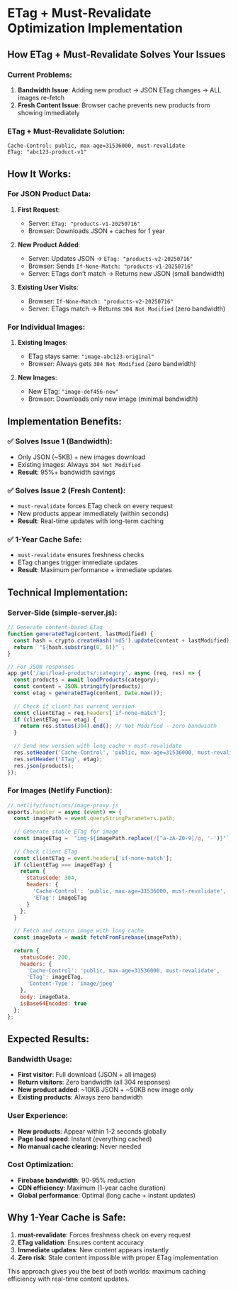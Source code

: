 # ETag + Must-Revalidate Optimization Implementation

## How ETag + Must-Revalidate Solves Your Issues

### Current Problems:
1. **Bandwidth Issue**: Adding new product → JSON ETag changes → ALL images re-fetch
2. **Fresh Content Issue**: Browser cache prevents new products from showing immediately

### ETag + Must-Revalidate Solution:

```http
Cache-Control: public, max-age=31536000, must-revalidate
ETag: "abc123-product-v1"
```

## How It Works:

### For JSON Product Data:
1. **First Request**: 
   - Server: `ETag: "products-v1-20250716"`
   - Browser: Downloads JSON + caches for 1 year
   
2. **New Product Added**:
   - Server: Updates JSON → `ETag: "products-v2-20250716"`
   - Browser: Sends `If-None-Match: "products-v1-20250716"`
   - Server: ETags don't match → Returns new JSON (small bandwidth)
   
3. **Existing User Visits**:
   - Browser: `If-None-Match: "products-v2-20250716"`
   - Server: ETags match → Returns `304 Not Modified` (zero bandwidth)

### For Individual Images:
1. **Existing Images**:
   - ETag stays same: `"image-abc123-original"`
   - Browser: Always gets `304 Not Modified` (zero bandwidth)
   
2. **New Images**:
   - New ETag: `"image-def456-new"`
   - Browser: Downloads only new image (minimal bandwidth)

## Implementation Benefits:

### ✅ Solves Issue 1 (Bandwidth):
- Only JSON (~5KB) + new images download
- Existing images: Always `304 Not Modified`
- **Result**: 95%+ bandwidth savings

### ✅ Solves Issue 2 (Fresh Content):
- `must-revalidate` forces ETag check on every request
- New products appear immediately (within seconds)
- **Result**: Real-time updates with long-term caching

### ✅ 1-Year Cache Safe:
- `must-revalidate` ensures freshness checks
- ETag changes trigger immediate updates
- **Result**: Maximum performance + immediate updates

## Technical Implementation:

### Server-Side (simple-server.js):
```javascript
// Generate content-based ETag
function generateETag(content, lastModified) {
  const hash = crypto.createHash('md5').update(content + lastModified).digest('hex');
  return `"${hash.substring(0, 8)}"`;
}

// For JSON responses
app.get('/api/load-products/:category', async (req, res) => {
  const products = await loadProducts(category);
  const content = JSON.stringify(products);
  const etag = generateETag(content, Date.now());
  
  // Check if client has current version
  const clientETag = req.headers['if-none-match'];
  if (clientETag === etag) {
    return res.status(304).end(); // Not Modified - zero bandwidth
  }
  
  // Send new version with long cache + must-revalidate
  res.setHeader('Cache-Control', 'public, max-age=31536000, must-revalidate');
  res.setHeader('ETag', etag);
  res.json(products);
});
```

### For Images (Netlify Function):
```javascript
// netlify/functions/image-proxy.js
exports.handler = async (event) => {
  const imagePath = event.queryStringParameters.path;
  
  // Generate stable ETag for image
  const imageETag = `"img-${imagePath.replace(/[^a-zA-Z0-9]/g, '-')}"`;
  
  // Check client ETag
  const clientETag = event.headers['if-none-match'];
  if (clientETag === imageETag) {
    return {
      statusCode: 304,
      headers: {
        'Cache-Control': 'public, max-age=31536000, must-revalidate',
        'ETag': imageETag
      }
    };
  }
  
  // Fetch and return image with long cache
  const imageData = await fetchFromFirebase(imagePath);
  
  return {
    statusCode: 200,
    headers: {
      'Cache-Control': 'public, max-age=31536000, must-revalidate',
      'ETag': imageETag,
      'Content-Type': 'image/jpeg'
    },
    body: imageData,
    isBase64Encoded: true
  };
};
```

## Expected Results:

### Bandwidth Usage:
- **First visitor**: Full download (JSON + all images)
- **Return visitors**: Zero bandwidth (all 304 responses)
- **New product added**: ~10KB JSON + ~50KB new image only
- **Existing products**: Always zero bandwidth

### User Experience:
- **New products**: Appear within 1-2 seconds globally
- **Page load speed**: Instant (everything cached)
- **No manual cache clearing**: Never needed

### Cost Optimization:
- **Firebase bandwidth**: 90-95% reduction
- **CDN efficiency**: Maximum (1-year cache duration)
- **Global performance**: Optimal (long cache + instant updates)

## Why 1-Year Cache is Safe:

1. **must-revalidate**: Forces freshness check on every request
2. **ETag validation**: Ensures content accuracy
3. **Immediate updates**: New content appears instantly
4. **Zero risk**: Stale content impossible with proper ETag implementation

This approach gives you the best of both worlds: maximum caching efficiency with real-time content updates.
